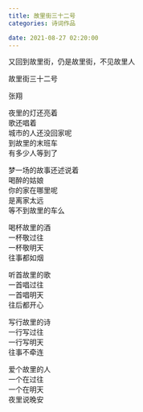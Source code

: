 ```yaml
---
title: 故里街三十二号
categories: 诗词作品

date: 2021-08-27 02:20:00
---
```


又回到故里街，仍是故里街，不见故里人

<!-- more -->
<div class="poem">
故里街三十二号 
 
张翔

夜里的灯还亮着  
歌还唱着  
城市的人还没回家呢  
到故里的末班车  
有多少人等到了


梦一场的故事还述说着  
喝醉的姑娘  
你的家在哪里呢  
是离家太远  
等不到故里的车么


喝杯故里的酒  
一杯敬过往  
一杯敬明天  
往事都如烟


听首故里的歌  
一首唱过往  
一首唱明天  
往后都开心


写行故里的诗  
一行写过往  
一行写明天  
往事不牵连


爱个故里的人  
一个在过往  
一个在明天  
夜里说晚安

</div>
